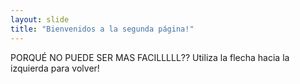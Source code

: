 ```yaml
---
layout: slide
title: "Bienvenidos a la segunda página!"
---
```

PORQUÉ NO PUEDE SER MAS FACILLLLL??
Utiliza la flecha hacia la izquierda para volver!
